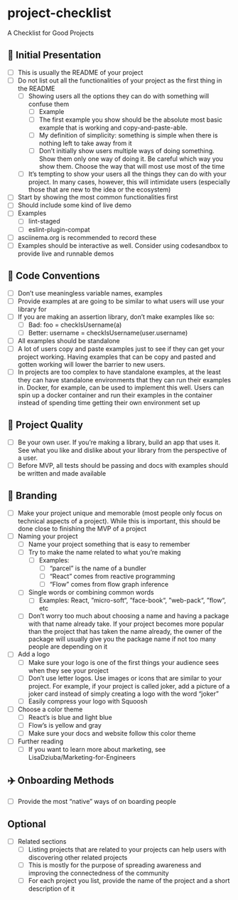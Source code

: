 # project-checklist

A Checklist for Good Projects

## 🎨 Initial Presentation
- [ ] This is usually the README of your project
- [ ] Do not list out all the functionalities of your project as the first thing in the README
    - [ ] Showing users all the options they can do with something will confuse them
        - [ ] Example
        - [ ] The first example you show should be the absolute most basic example that is working and copy-and-paste-able. 
        - [ ] My definition of simplicity: something is simple when there is nothing left to take away from it
        - [ ] Don’t initially show users multiple ways of doing something. Show them only one way of doing it. Be careful which way you show them. Choose the way that will most use most of the time
    - [ ] It’s tempting to show your users all the things they can do with your project. In many cases, however, this will intimidate users (especially those that are new to the idea or the ecosystem)
- [ ] Start by showing the most common functionalities first
- [ ] Should include some kind of live demo
- [ ] Examples
    - [ ] lint-staged
    - [ ] eslint-plugin-compat
- [ ] asciinema.org is recommended to record these
- [ ] Examples should be interactive as well. Consider using codesandbox to provide live and runnable demos

## 🧹 Code Conventions
- [ ] Don’t use meaningless variable names, examples
- [ ] Provide examples at are going to be similar to what users will use your library for
- [ ] If you are making an assertion library, don’t make examples like so:
    - [ ] Bad: foo = checkIsUsername(a)
    - [ ] Better: username = checkIsUsername(user.username)
- [ ] All examples should be standalone
- [ ] A lot of users copy and paste examples just to see if they can get your project working. Having examples that can be copy and pasted and gotten working will lower the barrier to new users.
- [ ] In projects are too complex to have standalone examples, at the least they can have standalone environments that they can run their examples in. Docker, for example, can be used to implement this well. Users can spin up a docker container and run their examples in the container instead of spending time getting their own environment set up

## 💯 Project Quality
- [ ] Be your own user. If you’re making a library, build an app that uses it. See what you like and dislike about your library from the perspective of a user.
- [ ] Before MVP, all tests should be passing and docs with examples should be written and made available

## 👑  Branding
- [ ] Make your project unique and memorable (most people only focus on technical aspects of a project). While this is important, this should be done close to finishing the MVP of a project
- [ ] Naming your project
    - [ ] Name your project something that is easy to remember
    - [ ] Try to make the name related to what you’re making
        - [ ] Examples:
            - [ ] “parcel” is the name of a bundler
            - [ ] “React” comes from reactive programming
            - [ ] “Flow” comes from flow graph inference
    - [ ] Single words or combining common words
        - [ ] Examples: React, ”micro-soft“, ”face-book“, ”web-pack“, ”flow“, etc
    - [ ] Don’t worry too much about choosing a name and having a package with that name already take. If your project becomes more popular than the project that has taken the name already, the owner of the package will usually give you the package name if not too many people are depending on it
- [ ] Add a logo
    - [ ] Make sure your logo is one of the first things your audience sees when they see your project
    - [ ] Don’t use letter logos. Use images or icons that are similar to your project. For example, if your project is called joker, add a picture of a joker card instead of simply creating a logo with the word “joker”
    - [ ] Easily compress your logo with Squoosh
- [ ] Choose a color theme
    - [ ] React’s is blue and light blue
    - [ ] Flow’s is yellow and gray
    - [ ] Make sure your docs and website follow this color theme
- [ ] Further reading
    - [ ] If you want to learn more about marketing, see LisaDziuba/Marketing-for-Engineers

## ✈️ Onboarding Methods
- [ ] Provide the most “native” ways of on boarding people

## Optional
- [ ] Related sections
    - [ ] Listing projects that are related to your projects can help users with discovering other related projects
    - [ ] This is mostly for the purpose of spreading awareness and improving the connectedness of the community
    - [ ] For each project you list, provide the name of the project and a short description of it
